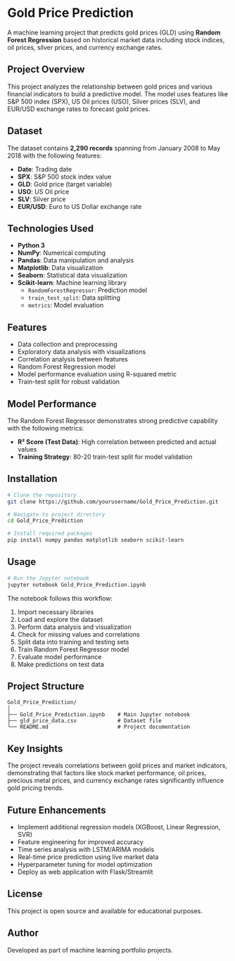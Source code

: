 # Gold Price Prediction

A machine learning project that predicts gold prices (GLD) using **Random Forest Regression** based on historical market data including stock indices, oil prices, silver prices, and currency exchange rates.

## Project Overview

This project analyzes the relationship between gold prices and various financial indicators to build a predictive model. The model uses features like S&P 500 index (SPX), US Oil prices (USO), Silver prices (SLV), and EUR/USD exchange rates to forecast gold prices.

## Dataset

The dataset contains **2,290 records** spanning from January 2008 to May 2018 with the following features:

- **Date**: Trading date
- **SPX**: S&P 500 stock index value
- **GLD**: Gold price (target variable)
- **USO**: US Oil price
- **SLV**: Silver price
- **EUR/USD**: Euro to US Dollar exchange rate

## Technologies Used

- **Python 3**
- **NumPy**: Numerical computing
- **Pandas**: Data manipulation and analysis
- **Matplotlib**: Data visualization
- **Seaborn**: Statistical data visualization
- **Scikit-learn**: Machine learning library
  - `RandomForestRegressor`: Prediction model
  - `train_test_split`: Data splitting
  - `metrics`: Model evaluation

## Features

- Data collection and preprocessing
- Exploratory data analysis with visualizations
- Correlation analysis between features
- Random Forest Regression model
- Model performance evaluation using R-squared metric
- Train-test split for robust validation

## Model Performance

The Random Forest Regressor demonstrates strong predictive capability with the following metrics:

- **R² Score (Test Data)**: High correlation between predicted and actual values
- **Training Strategy**: 80-20 train-test split for model validation

## Installation

```bash
# Clone the repository
git clone https://github.com/yourusername/Gold_Price_Prediction.git

# Navigate to project directory
cd Gold_Price_Prediction

# Install required packages
pip install numpy pandas matplotlib seaborn scikit-learn
```

## Usage

```python
# Run the Jupyter notebook
jupyter notebook Gold_Price_Prediction.ipynb
```

The notebook follows this workflow:

1. Import necessary libraries
2. Load and explore the dataset
3. Perform data analysis and visualization
4. Check for missing values and correlations
5. Split data into training and testing sets
6. Train Random Forest Regressor model
7. Evaluate model performance
8. Make predictions on test data

## Project Structure

```
Gold_Price_Prediction/
│
├── Gold_Price_Prediction.ipynb    # Main Jupyter notebook
├── gld_price_data.csv             # Dataset file
└── README.md                      # Project documentation
```

## Key Insights

The project reveals correlations between gold prices and market indicators, demonstrating that factors like stock market performance, oil prices, precious metal prices, and currency exchange rates significantly influence gold pricing trends.

## Future Enhancements

- Implement additional regression models (XGBoost, Linear Regression, SVR)
- Feature engineering for improved accuracy
- Time series analysis with LSTM/ARIMA models
- Real-time price prediction using live market data
- Hyperparameter tuning for model optimization
- Deploy as web application with Flask/Streamlit

## License

This project is open source and available for educational purposes.

## Author

Developed as part of machine learning portfolio projects.